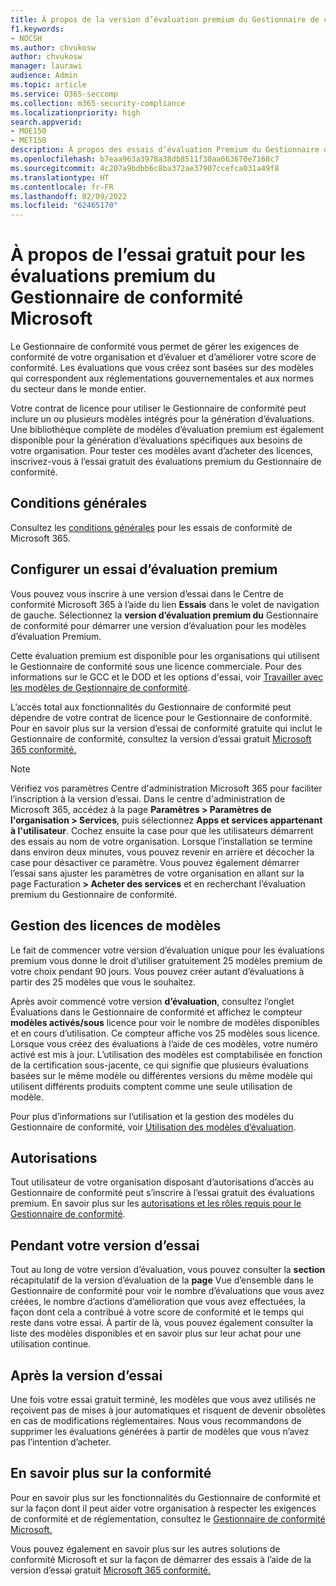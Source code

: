 ```yaml
---
title: À propos de la version d’évaluation premium du Gestionnaire de conformité Microsoft
f1.keywords:
- NOCSH
ms.author: chvukosw
author: chvukosw
manager: laurawi
audience: Admin
ms.topic: article
ms.service: O365-seccomp
ms.collection: m365-security-compliance
ms.localizationpriority: high
search.appverid:
- MOE150
- MET150
description: À propos des essais d’évaluation Premium du Gestionnaire de conformité Microsoft
ms.openlocfilehash: b7eaa963a3978a38db8511f30aa663670e7168c7
ms.sourcegitcommit: 4c207a9bdbb6c8ba372ae37907ccefca031a49f8
ms.translationtype: HT
ms.contentlocale: fr-FR
ms.lasthandoff: 02/09/2022
ms.locfileid: "62465170"
---
```

# <a name="about-the-free-trial-for-microsoft-compliance-manager-premium-assessments"></a>À propos de l’essai gratuit pour les évaluations premium du Gestionnaire de conformité Microsoft

Le Gestionnaire de conformité vous permet de gérer les exigences de conformité de votre organisation et d’évaluer et d’améliorer votre score de conformité. Les évaluations que vous créez sont basées sur des modèles qui correspondent aux réglementations gouvernementales et aux normes du secteur dans le monde entier.  

Votre contrat de licence pour utiliser le Gestionnaire de conformité peut inclure un ou plusieurs modèles intégrés pour la génération d’évaluations. Une bibliothèque complète de modèles d’évaluation premium est également disponible pour la génération d’évaluations spécifiques aux besoins de votre organisation. Pour tester ces modèles avant d’acheter des licences, inscrivez-vous à l’essai gratuit des évaluations premium du Gestionnaire de conformité.

## <a name="terms-and-conditions"></a>Conditions générales

Consultez les [conditions générales](terms-conditions.md) pour les essais de conformité de Microsoft 365.

## <a name="set-up-a-premium-assessment-trial"></a>Configurer un essai d’évaluation premium

Vous pouvez vous inscrire à une version d’essai dans le Centre de conformité Microsoft 365 à l’aide du lien **Essais** dans le volet de navigation de gauche. Sélectionnez la **version d’évaluation premium du** Gestionnaire de conformité pour démarrer une version d’évaluation pour les modèles d’évaluation Premium.

Cette évaluation premium est disponible pour les organisations qui utilisent le Gestionnaire de conformité sous une licence commerciale. Pour des informations sur le GCC et le DOD et les options d'essai, voir [Travailler avec les modèles de Gestionnaire de conformité](compliance-manager-templates.md).

L’accès total aux fonctionnalités du Gestionnaire de conformité peut dépendre de votre contrat de licence pour le Gestionnaire de conformité. Pour en savoir plus sur la version d’essai de conformité gratuite qui inclut le Gestionnaire de conformité, consultez la version d’essai gratuit [Microsoft 365 conformité.](compliance-easy-trials.md)

> [!NOTE]
> Vérifiez vos paramètres Centre d'administration Microsoft 365 pour faciliter l’inscription à la version d’essai. Dans le centre d'administration de Microsoft 365, accédez à la page **Paramètres > Paramètres de l'organisation > Services**, puis sélectionnez **Apps et services appartenant à l'utilisateur**. Cochez ensuite la case pour que les utilisateurs démarrent des essais au nom de votre organisation. Lorsque l’installation se termine dans environ deux minutes, vous pouvez revenir en arrière et décocher la case pour désactiver ce paramètre. Vous pouvez également démarrer l’essai sans ajuster les paramètres de votre organisation en allant sur la page Facturation **> Acheter des services** et en recherchant l’évaluation premium du Gestionnaire de conformité.

## <a name="template-licensing"></a>Gestion des licences de modèles

Le fait de commencer votre version d’évaluation unique pour les évaluations premium vous donne le droit d’utiliser gratuitement 25 modèles premium de votre choix pendant 90 jours. Vous pouvez créer autant d’évaluations à partir des 25 modèles que vous le souhaitez.

Après avoir commencé votre version **d’évaluation**, consultez l’onglet Évaluations dans le Gestionnaire de conformité et affichez le compteur **modèles activés/sous** licence pour voir le nombre de modèles disponibles et en cours d’utilisation. Ce compteur affiche vos 25 modèles sous licence. Lorsque vous créez des évaluations à l’aide de ces modèles, votre numéro activé est mis à jour. L’utilisation des modèles est comptabilisée en fonction de la certification sous-jacente, ce qui signifie que plusieurs évaluations basées sur le même modèle ou différentes versions du même modèle qui utilisent différents produits comptent comme une seule utilisation de modèle.

Pour plus d’informations sur l’utilisation et la gestion des modèles du Gestionnaire de conformité, voir [Utilisation des modèles d’évaluation](compliance-manager-templates.md).

## <a name="permissions"></a>Autorisations

Tout utilisateur de votre organisation disposant d’autorisations d’accès au Gestionnaire de conformité peut s’inscrire à l’essai gratuit des évaluations premium. En savoir plus sur les [autorisations et les rôles requis pour le Gestionnaire de conformité](compliance-manager-setup.md#set-user-permissions-and-assign-roles).

## <a name="during-your-trial"></a>Pendant votre version d’essai

Tout au long de votre version d’évaluation, vous pouvez consulter la **section** récapitulatif de la version d’évaluation de la **page** Vue d’ensemble dans le Gestionnaire de conformité pour voir le nombre d’évaluations que vous avez créées, le nombre d’actions d’amélioration que vous avez effectuées, la façon dont cela a contribué à votre score de conformité et le temps qui reste dans votre essai. À partir de là, vous pouvez également consulter la liste des modèles disponibles et en savoir plus sur leur achat pour une utilisation continue.

## <a name="after-the-trial"></a>Après la version d’essai

Une fois votre essai gratuit terminé, les modèles que vous avez utilisés ne reçoivent pas de mises à jour automatiques et risquent de devenir obsolètes en cas de modifications réglementaires. Nous vous recommandons de supprimer les évaluations générées à partir de modèles que vous n’avez pas l’intention d’acheter.

## <a name="learn-more-about-compliance"></a>En savoir plus sur la conformité

Pour en savoir plus sur les fonctionnalités du Gestionnaire de conformité et sur la façon dont il peut aider votre organisation à respecter les exigences de conformité et de réglementation, consultez le [Gestionnaire de conformité Microsoft.](compliance-manager.md)  

Vous pouvez également en savoir plus sur les autres solutions de conformité Microsoft et sur la façon de démarrer des essais à l’aide de la version d’essai gratuit [Microsoft 365 conformité.](compliance-easy-trials.md)